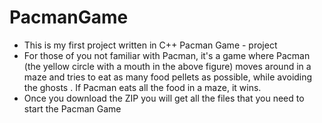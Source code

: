 # PacmanGame
- This is my first project written in C++
Pacman Game - project
- For those of you not familiar with Pacman, it's a game where Pacman (the yellow circle with a mouth in the above figure) moves around in a maze and tries to eat as many food pellets as possible, while avoiding the ghosts . If Pacman eats all the food in a maze, it wins.
- Once you download the ZIP you will get all the files that you need to start the Pacman Game
